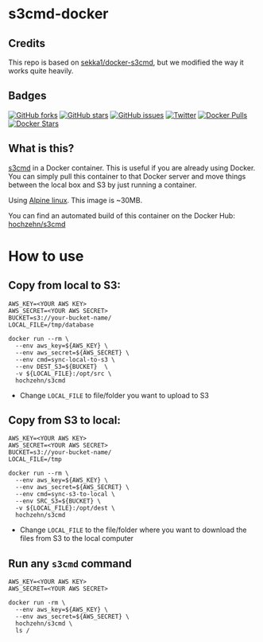 s3cmd-docker
============

## Credits

This repo is based on [sekka1/docker-s3cmd](https://github.com/sekka1/docker-s3cmd), but we modified the way it works quite heavily.

## Badges

[![GitHub forks](https://img.shields.io/github/forks/hochzehn/s3cmd-docker.svg)](https://github.com/hochzehn/s2/network)
[![GitHub stars](https://img.shields.io/github/stars/hochzehn/s3cmd-docker.svg)](https://github.com/hochzehn/s2/stargazers)
[![GitHub issues](https://img.shields.io/github/issues/hochzehn/s3cmd-docker.svg)](https://github.com/hochzehn/s3cmd-docker/issues)
[![Twitter](https://img.shields.io/twitter/url/https/github.com/hochzehn/s3cmd-docker.svg?style=social)](https://twitter.com/intent/tweet?text=S3cmd%20in%20a%20%40Docker%20container:&url=https://github.com/hochzehn/s3cmd-docker)
[![Docker Pulls](https://img.shields.io/docker/pulls/hochzehn/s3cmd.svg)](https://hub.docker.com/r/hochzehn/s3cmd/)
[![Docker Stars](https://img.shields.io/docker/stars/hochzehn/s3cmd.svg)](https://hub.docker.com/r/hochzehn/s3cmd/)

## What is this?

[s3cmd](https://github.com/s3tools/s3cmd) in a Docker container. This is useful if you are already using Docker.
You can simply pull this container to that Docker server and move things between the local box and S3 by just running
a container.

Using [Alpine linux](https://hub.docker.com/_/alpine/). This image is ~30MB.

You can find an automated build of this container on the Docker Hub: [hochzehn/s3cmd](https://hub.docker.com/r/hochzehn/s3cmd/)

# How to use

## Copy from local to S3:

    AWS_KEY=<YOUR AWS KEY>
    AWS_SECRET=<YOUR AWS SECRET>
    BUCKET=s3://your-bucket-name/
    LOCAL_FILE=/tmp/database

    docker run --rm \
      --env aws_key=${AWS_KEY} \
      --env aws_secret=${AWS_SECRET} \
      --env cmd=sync-local-to-s3 \
      --env DEST_S3=${BUCKET}  \
      -v ${LOCAL_FILE}:/opt/src \
      hochzehn/s3cmd

* Change `LOCAL_FILE` to file/folder you want to upload to S3

## Copy from S3 to local:

    AWS_KEY=<YOUR AWS KEY>
    AWS_SECRET=<YOUR AWS SECRET>
    BUCKET=s3://your-bucket-name/
    LOCAL_FILE=/tmp

    docker run --rm \
      --env aws_key=${AWS_KEY} \
      --env aws_secret=${AWS_SECRET} \
      --env cmd=sync-s3-to-local \
      --env SRC_S3=${BUCKET} \
      -v ${LOCAL_FILE}:/opt/dest \
      hochzehn/s3cmd

* Change `LOCAL_FILE` to the file/folder where you want to download the files from S3 to the local computer

## Run any `s3cmd` command

    AWS_KEY=<YOUR AWS KEY>
    AWS_SECRET=<YOUR AWS SECRET>

    docker run -rm \
      --env aws_key=${AWS_KEY} \
      --env aws_secret=${AWS_SECRET} \
      hochzehn/s3cmd \
      ls /
